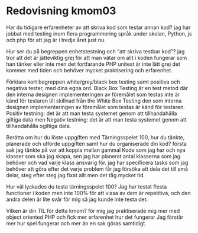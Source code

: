 ---
---
Redovisning kmom03
=========================



Har du tidigare erfarenheter av att skriva kod som testar annan kod?
jag har jobbat med testing inom flera programmering språk under skolan, Python, js och php
för att jag är i tredje året just nu.


Hur ser du på begreppen enhetstestning och “att skriva testbar kod”?
jag tror att det är jätteviktig grej för att man vätar om allt i koden fungerar som han tänker eller inte men det fortfarande PHP unitest är inte lätt grej det kommer med tiden och behöver mycket praktisering och erfarenhet.

Förklara kort begreppen white/grey/black box testing samt positiva och negativa tester, med dina egna ord.
Black Box Testing är en test metod där den interna designen implementeringen av föremålet som testas inte är känd för testaren till skillnad från the White Box Testing  den som interna designen implementeringen av föremålet som testas är känd för testaren.
Positiv testning: det är att man testa systemet genom att tillhandahålla giltiga data men Negativ testning: det är att man testa systemet genom att tillhandahålla ogiltiga data.

Berätta om hur du löste uppgiften med Tärningsspelet 100, hur du tänkte, planerade och utförde uppgiften samt hur du organiserade din kod?
första sak jag tänkte på var att koppla mellan gammal Kode som jag har och nya klasser som ska jag  skapa, sen jag har planerat antal klasserna som jag behöver och  vad varje klass ansvarig för.
jag har specificera tasks som jag behöver att göra efter det varje problem får jag försöka att dela det till små delar, steg efter steg jag fixat allt men det tåg mycket tid.

Hur väl lyckades du testa tärningsspelet 100?
Jag har testat flesta functioner i koden men inte 100% för att vissa av dem är repetitiva, och den andra delen är lite svår för mig så jag kunde inte testa det.

Vilken är din TIL för detta kmom?
för mig jag praktiserade mig mer med object oriented PHP och fick mer erfarenhet hur det fungerar
Jag förstår mer hur spel fungerar och mer än en sak göras samtidigt.